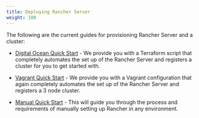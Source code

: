 ```yaml
---
title: Deploying Rancher Server
weight: 100
---
```


The following are the current guides for provisioning Rancher Server and a cluster:

- [Digital Ocean Quick Start](./digital-ocean-qs) - We provide you with a Terraform script that completely automates the set up of the Rancher Server and registers a cluster for you to get started with.

- [Vagrant Quick Start](./quickstart-vagrant) - We provide you with a Vagrant configuration that again completely automates the set up of the Rancher Server and registers a 3 node cluster.

- [Manual Quick Start](./quickstart-manual-setup) - This will guide you through the process and requirements of manually setting up Rancher in any environment.
